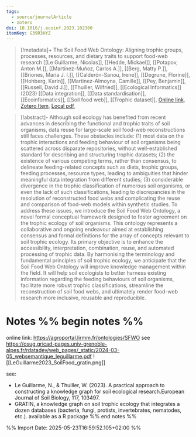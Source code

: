 ```yaml
---
tags:
  - source/journalArticle
  - zotero
doi: 10.1016/j.ecoinf.2023.102360
itemKey: G39R3HYZ
---
```

>[!metadata]+
> The Soil Food Web Ontology: Aligning trophic groups, processes, resources, and dietary traits to support food-web research
> [[Le Guillarme, Nicolas]], [[Hedde, Mickael]], [[Potapov, Anton M.]], [[Martínez-Muñoz, Carlos A.]], [[Berg, Matty P.]], [[Briones, Maria J. I.]], [[Calderón-Sanou, Irene]], [[Degrune, Florine]], [[Hohberg, Karin]], [[Martinez-Almoyna, Camille]], [[Pey, Benjamin]], [[Russell, David J.]], [[Thuiller, Wilfried]], 
> [[Ecological Informatics]] (2023)
> [[Data integration]], [[Data standardisation]], [[Ecoinformatics]], [[Soil food web]], [[Trophic dataset]], 
> [Online link](https://www.sciencedirect.com/science/article/pii/S1574954123003898), [Zotero Item](zotero://select/library/items/G39R3HYZ), [Local pdf](file://C:/Users/aburg/Documents/references/zotero/storage/JI2N5TXH/LeGuillarme2023_SoilFood.pdf), 

>[!abstract]-
>Although soil ecology has benefited from recent advances in describing the functional and trophic traits of soil organisms, data reuse for large-scale soil food-web reconstructions still faces challenges. These obstacles include: (1) most data on the trophic interactions and feeding behaviour of soil organisms being scattered across disparate repositories, without well-established standard for describing and structuring trophic datasets; (2) the existence of various competing terms, rather than consensus, to delineate feeding-related concepts such as diets, trophic groups, feeding processes, resource types, leading to ambiguities that hinder meaningful data integration from different studies; (3) considerable divergence in the trophic classification of numerous soil organisms, or even the lack of such classifications, leading to discrepancies in the resolution of reconstructed food webs and complicating the reuse and comparison of food-web models within synthetic studies. To address these issues, we introduce the Soil Food Web Ontology, a novel formal conceptual framework designed to foster agreement on the trophic ecology of soil organisms. This ontology represents a collaborative and ongoing endeavour aimed at establishing consensus and formal definitions for the array of concepts relevant to soil trophic ecology. Its primary objective is to enhance the accessibility, interpretation, combination, reuse, and automated processing of trophic data. By harmonising the terminology and fundamental principles of soil trophic ecology, we anticipate that the Soil Food Web Ontology will improve knowledge management within the field. It will help soil ecologists to better harness existing information regarding the feeding behaviours of soil organisms, facilitate more robust trophic classifications, streamline the reconstruction of soil food webs, and ultimately render food-web research more inclusive, reusable and reproducible.

# Notes %% begin notes %%
online link: https://agroportal.lirmm.fr/ontologies/SFWO
see https://osug.gricad-pages.univ-grenoble-alpes.fr/rdatadev/web_pages/_static/2024-03-05_websemantique_leguillarme.pdf
![[LeGuillarme2023_SoilFood_gratin.png]]

see:
- Le Guillarme, N., & Thuiller, W. (2023). A practical approach to constructing a knowledge graph for soil ecological research.European Journal of Soil Biology, 117, 103497.
- GRATIN, a knowledge graph on soil trophic ecology that integrates a dozen databases (bacteria, fungi, protists, invertebrates, nematodes, etc.). available as a R package
%% end notes %%




%% Import Date: 2025-05-23T16:59:52.105+02:00 %%
